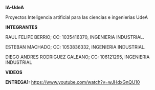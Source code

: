 **IA-UdeA**

Proyectos Inteligencia artificial para las ciencias e ingenierias UdeA

**INTEGRANTES**

RAUL FELIPE BERRIO; CC: 1035416370, INGENIERIA INDUSTRIAL.



ESTEBAN MACHADO; CC: 1053836332, INGENIERIA INDUSTRIAL.



DIEGO ANDRES RODRIGUEZ GALEANO; CC: 106121295, INGENIERIA INDUSTRIAL





**VIDEOS**



**ENTREGA1:** https://www.youtube.com/watch?v=wJHdxGnQU10
